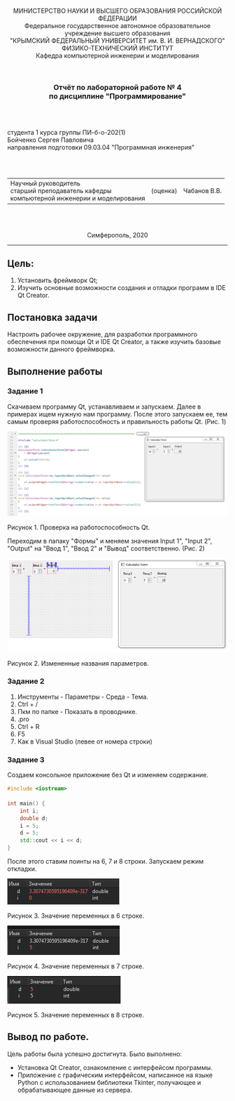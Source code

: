 <p align="center">МИНИСТЕРСТВО НАУКИ  И ВЫСШЕГО ОБРАЗОВАНИЯ РОССИЙСКОЙ ФЕДЕРАЦИИ<br>
Федеральное государственное автономное образовательное учреждение высшего образования<br>
"КРЫМСКИЙ ФЕДЕРАЛЬНЫЙ УНИВЕРСИТЕТ им. В. И. ВЕРНАДСКОГО"<br>
ФИЗИКО-ТЕХНИЧЕСКИЙ ИНСТИТУТ<br>
Кафедра компьютерной инженерии и моделирования</p>
<br>

<h3 align="center">Отчёт по лабораторной работе № 4<br> по дисциплине "Программирование"</h3>

<br><br>

<p>студента 1 курса группы ПИ-б-о-202(1)<br>
Бойченко Сергея Павловича<br>
направления подготовки 09.03.04 "Программная инженерия"</p>
<br><br>

<table>
<tr><td>Научный руководитель<br> старший преподаватель кафедры<br> компьютерной инженерии и моделирования</td>
<td>(оценка)</td>
<td>Чабанов В.В.</td>
</tr>
</table>
<br><br>

<p align="center">Симферополь, 2020</p>
<hr>

## Цель:


1. Установить фреймворк Qt;
2. Изучить основные возможности создания и отладки программ в IDE Qt Creator.

## Постановка задачи
Настроить рабочее окружение, для разработки программного обеспечения при помощи Qt и IDE Qt Creator, а также изучить базовые возможности данного фреймворка.

## Выполнение работы

### Задание 1

Скачиваем программу Qt, устанавливаем и запускаем. Далее в примерах ищем нужную нам программу. После этого запускаем ее, тем самым проверяя работоспособность и правильность работы Qt. (Рис. 1)

![Рис. 1](./image/pic1.PNG)

Рисунок 1. Проверка на работоспособность Qt.

Переходим в папаку "Формы" и меняем значения Input 1", "Input 2", "Output" на "Ввод 1", "Ввод 2" и "Вывод" соответственно. (Рис. 2)

![Рис. 2](./image/pic2.png)

Рисунок 2. Измененные названия параметров.

### Задание 2

1. Инструменты - Параметры - Среда - Тема.
2. Ctrl + /
3. Пкм по папке - Показать в проводнике.
4. .pro
5. Ctrl + R
6. F5
7. Как в Visual Studio (левее от номера строки)

### Задание 3

Создаем консольное приложение без Qt и изменяем содержание.

```c++
#include <iostream>
 
int main() {
    int i;
    double d;
    i = 5;
    d = 5;
    std::cout << i << d;
}
```

После этого ставим поинты на 6, 7 и 8 строки. Запускаем режим откладки.

![Рис. 3](./image/pic3.png)

Рисунок 3. Значение переменных в 6 строке.

![Рис. 4](./image/pic4.png)

Рисунок 4. Значение переменных в 7 строке.

![Рис. 5](./image/pic5.png)

Рисунок 5. Значение переменных в 8 строке.

## Вывод по работе. 

Цель работы была успешно достигнута. Было выполнено:
- Установка Qt Creator, ознакомление с интерфейсом программы.
- Приложение с графическим интерфейсом, написанное на языке Python с использованием библиотеки Tkinter, получающее и обрабатывающее данные из сервера.
